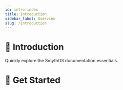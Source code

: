 ```yaml
---
id: intro-index
title: Introduction
sidebar_label: Overview
slug: /introduction
---
```



# 📘 Introduction

Quickly explore the SmythOS documentation essentials.

# 🚀 Get Started

<CardGrid>
  <Card
    title="What is SmythOS?"
    description="Intro to the platform."
    to="/docs/introduction/overview"
  />
  <Card
    title="Quickstart"
    description="Your first agent in 2 minutes."
    to="/docs/introduction/quickstart"
  />
  <Card
    title="Glossary"
    description="Understand core concepts."
    to="/docs/introduction/core-concepts"
  />
</CardGrid>
